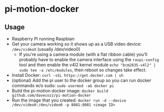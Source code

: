 # pi-motion-docker

## Usage
- Raspberry Pi running Raspbian
- Get your camera working so it shows up as a USB video device: `/dev/videoX` (usually /dev/video0)
  - If you're using a camera module (with a flat ribbon cable) you'll probably have to enable the camera interface using the `raspi-config` tool and then enable the v4l2 kernel module `echo "bcm2835-v4l2" | sudo tee -a /etc/modules`, then reboot so changes take effect. 
- Install Docker: `curl -sSL https://get.docker.com | sh`
- (optional) Add the pi user to the docker group so you can run docker commands w/o sudo: `sudo usermod -aG docker pi`
- Build the pi-motion docker image: `docker build github.com/davecozz/pi-motion-docker`
- Run the image that you created: `docker run -d --device /dev/video0:/dev/video0 -p 8081:8081 <image ID>`
